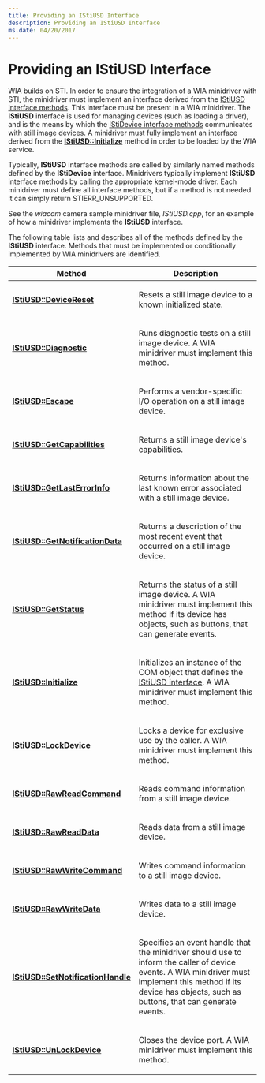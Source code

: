```yaml
---
title: Providing an IStiUSD Interface
description: Providing an IStiUSD Interface
ms.date: 04/20/2017
---
```


# Providing an IStiUSD Interface





WIA builds on STI. In order to ensure the integration of a WIA minidriver with STI, the minidriver must implement an interface derived from the [IStiUSD interface methods](/windows-hardware/drivers/ddi/_image/index). This interface must be present in a WIA minidriver. The **IStiUSD** interface is used for managing devices (such as loading a driver), and is the means by which the [IStiDevice interface methods](/windows-hardware/drivers/ddi/_image/index) communicates with still image devices. A minidriver must fully implement an interface derived from the [**IStiUSD::Initialize**](/windows-hardware/drivers/ddi/stiusd/nf-stiusd-istiusd-initialize) method in order to be loaded by the WIA service.

Typically, **IStiUSD** interface methods are called by similarly named methods defined by the **IStiDevice** interface. Minidrivers typically implement **IStiUSD** interface methods by calling the appropriate kernel-mode driver. Each minidriver must define all interface methods, but if a method is not needed it can simply return STIERR\_UNSUPPORTED.

See the *wiacam* camera sample minidriver file, *IStiUSD.cpp*, for an example of how a minidriver implements the **IStiUSD** interface.

The following table lists and describes all of the methods defined by the **IStiUSD** interface. Methods that must be implemented or conditionally implemented by WIA minidrivers are identified.

<table>
<colgroup>
<col width="50%" />
<col width="50%" />
</colgroup>
<thead>
<tr class="header">
<th>Method</th>
<th>Description</th>
</tr>
</thead>
<tbody>
<tr class="odd">
<td><p><a href="/windows-hardware/drivers/ddi/stiusd/nf-stiusd-istiusd-devicereset" data-raw-source="[&lt;strong&gt;IStiUSD::DeviceReset&lt;/strong&gt;](/windows-hardware/drivers/ddi/stiusd/nf-stiusd-istiusd-devicereset)"><strong>IStiUSD::DeviceReset</strong></a></p></td>
<td><p>Resets a still image device to a known initialized state.</p></td>
</tr>
<tr class="even">
<td><p><a href="/windows-hardware/drivers/ddi/stiusd/nf-stiusd-istiusd-diagnostic" data-raw-source="[&lt;strong&gt;IStiUSD::Diagnostic&lt;/strong&gt;](/windows-hardware/drivers/ddi/stiusd/nf-stiusd-istiusd-diagnostic)"><strong>IStiUSD::Diagnostic</strong></a></p></td>
<td><p>Runs diagnostic tests on a still image device. A WIA minidriver must implement this method.</p></td>
</tr>
<tr class="odd">
<td><p><a href="/windows-hardware/drivers/ddi/stiusd/nf-stiusd-istiusd-escape" data-raw-source="[&lt;strong&gt;IStiUSD::Escape&lt;/strong&gt;](/windows-hardware/drivers/ddi/stiusd/nf-stiusd-istiusd-escape)"><strong>IStiUSD::Escape</strong></a></p></td>
<td><p>Performs a vendor-specific I/O operation on a still image device.</p></td>
</tr>
<tr class="even">
<td><p><a href="/windows-hardware/drivers/ddi/stiusd/nf-stiusd-istiusd-getcapabilities" data-raw-source="[&lt;strong&gt;IStiUSD::GetCapabilities&lt;/strong&gt;](/windows-hardware/drivers/ddi/stiusd/nf-stiusd-istiusd-getcapabilities)"><strong>IStiUSD::GetCapabilities</strong></a></p></td>
<td><p>Returns a still image device's capabilities.</p></td>
</tr>
<tr class="odd">
<td><p><a href="/windows-hardware/drivers/ddi/stiusd/nf-stiusd-istiusd-getlasterrorinfo" data-raw-source="[&lt;strong&gt;IStiUSD::GetLastErrorInfo&lt;/strong&gt;](/windows-hardware/drivers/ddi/stiusd/nf-stiusd-istiusd-getlasterrorinfo)"><strong>IStiUSD::GetLastErrorInfo</strong></a></p></td>
<td><p>Returns information about the last known error associated with a still image device.</p></td>
</tr>
<tr class="even">
<td><p><a href="/windows-hardware/drivers/ddi/stiusd/nf-stiusd-istiusd-getnotificationdata" data-raw-source="[&lt;strong&gt;IStiUSD::GetNotificationData&lt;/strong&gt;](/windows-hardware/drivers/ddi/stiusd/nf-stiusd-istiusd-getnotificationdata)"><strong>IStiUSD::GetNotificationData</strong></a></p></td>
<td><p>Returns a description of the most recent event that occurred on a still image device.</p></td>
</tr>
<tr class="odd">
<td><p><a href="/windows-hardware/drivers/ddi/stiusd/nf-stiusd-istiusd-getstatus" data-raw-source="[&lt;strong&gt;IStiUSD::GetStatus&lt;/strong&gt;](/windows-hardware/drivers/ddi/stiusd/nf-stiusd-istiusd-getstatus)"><strong>IStiUSD::GetStatus</strong></a></p></td>
<td><p>Returns the status of a still image device. A WIA minidriver must implement this method if its device has objects, such as buttons, that can generate events.</p></td>
</tr>
<tr class="even">
<td><p><a href="/windows-hardware/drivers/ddi/stiusd/nf-stiusd-istiusd-initialize" data-raw-source="[&lt;strong&gt;IStiUSD::Initialize&lt;/strong&gt;](/windows-hardware/drivers/ddi/stiusd/nf-stiusd-istiusd-initialize)"><strong>IStiUSD::Initialize</strong></a></p></td>
<td><p>Initializes an instance of the COM object that defines the <a href="/windows-hardware/drivers/ddi/_image/index" data-raw-source="[IStiUSD interface](/windows-hardware/drivers/ddi/_image/index)">IStiUSD interface</a>. A WIA minidriver must implement this method.</p></td>
</tr>
<tr class="odd">
<td><p><a href="/windows-hardware/drivers/ddi/stiusd/nf-stiusd-istiusd-lockdevice" data-raw-source="[&lt;strong&gt;IStiUSD::LockDevice&lt;/strong&gt;](/windows-hardware/drivers/ddi/stiusd/nf-stiusd-istiusd-lockdevice)"><strong>IStiUSD::LockDevice</strong></a></p></td>
<td><p>Locks a device for exclusive use by the caller. A WIA minidriver must implement this method.</p></td>
</tr>
<tr class="even">
<td><p><a href="/windows-hardware/drivers/ddi/stiusd/nf-stiusd-istiusd-rawreadcommand" data-raw-source="[&lt;strong&gt;IStiUSD::RawReadCommand&lt;/strong&gt;](/windows-hardware/drivers/ddi/stiusd/nf-stiusd-istiusd-rawreadcommand)"><strong>IStiUSD::RawReadCommand</strong></a></p></td>
<td><p>Reads command information from a still image device.</p></td>
</tr>
<tr class="odd">
<td><p><a href="/windows-hardware/drivers/ddi/stiusd/nf-stiusd-istiusd-rawreaddata" data-raw-source="[&lt;strong&gt;IStiUSD::RawReadData&lt;/strong&gt;](/windows-hardware/drivers/ddi/stiusd/nf-stiusd-istiusd-rawreaddata)"><strong>IStiUSD::RawReadData</strong></a></p></td>
<td><p>Reads data from a still image device.</p></td>
</tr>
<tr class="even">
<td><p><a href="/windows-hardware/drivers/ddi/stiusd/nf-stiusd-istiusd-rawwritecommand" data-raw-source="[&lt;strong&gt;IStiUSD::RawWriteCommand&lt;/strong&gt;](/windows-hardware/drivers/ddi/stiusd/nf-stiusd-istiusd-rawwritecommand)"><strong>IStiUSD::RawWriteCommand</strong></a></p></td>
<td><p>Writes command information to a still image device.</p></td>
</tr>
<tr class="odd">
<td><p><a href="/windows-hardware/drivers/ddi/stiusd/nf-stiusd-istiusd-rawwritedata" data-raw-source="[&lt;strong&gt;IStiUSD::RawWriteData&lt;/strong&gt;](/windows-hardware/drivers/ddi/stiusd/nf-stiusd-istiusd-rawwritedata)"><strong>IStiUSD::RawWriteData</strong></a></p></td>
<td><p>Writes data to a still image device.</p></td>
</tr>
<tr class="even">
<td><p><a href="/windows-hardware/drivers/ddi/stiusd/nf-stiusd-istiusd-setnotificationhandle" data-raw-source="[&lt;strong&gt;IStiUSD::SetNotificationHandle&lt;/strong&gt;](/windows-hardware/drivers/ddi/stiusd/nf-stiusd-istiusd-setnotificationhandle)"><strong>IStiUSD::SetNotificationHandle</strong></a></p></td>
<td><p>Specifies an event handle that the minidriver should use to inform the caller of device events. A WIA minidriver must implement this method if its device has objects, such as buttons, that can generate events.</p></td>
</tr>
<tr class="odd">
<td><p><a href="/windows-hardware/drivers/ddi/stiusd/nf-stiusd-istiusd-unlockdevice" data-raw-source="[&lt;strong&gt;IStiUSD::UnLockDevice&lt;/strong&gt;](/windows-hardware/drivers/ddi/stiusd/nf-stiusd-istiusd-unlockdevice)"><strong>IStiUSD::UnLockDevice</strong></a></p></td>
<td><p>Closes the device port. A WIA minidriver must implement this method.</p></td>
</tr>
</tbody>
</table>

 

